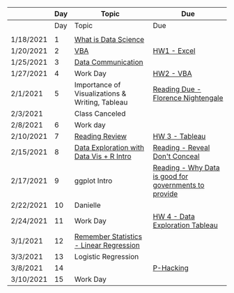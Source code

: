 |         |Day|Topic                                                                                                                           |Due                                                                                                                                                 |
|---------|---|--------------------------------------------------------------------------------------------------------------------------------|----------------------------------------------------------------------------------------------------------------------------------------------------|
|         |Day|Topic                                                                                                                           |Due                                                                                                                                                 |
|         |   |                                                                                                                                |                                                                                                                                                    |
|1/18/2021|1  |[What is Data Science ](https://docs.google.com/document/d/1yhVB9DfddvJIiXitX2ZC1W0D3cJbcvib5fWmUlgqNO0/edit)                   |                                                                                                                                                    |
|1/20/2021|2  |[VBA](https://docs.google.com/document/d/1ASoeI5CjFgyQTBm-HFPvmRC_94niTPx4s9crQEDVb10/edit)                                     |[HW1 - Excel](https://docs.google.com/document/d/1g8eOYNe9sDmrstRgvFRZBskxjaIaD7Za4lFXSgPPkVw/edit)                                                 |
|1/25/2021|3  |[Data Communication](https://docs.google.com/document/d/1PTe_eezbRdZcxIOODyiQzDM4vtjVNJkVDC_7vZQSoZE/edit)                      |                                                                                                                                                    |
|1/27/2021|4  |Work Day                                                                                                                        |[HW2 - VBA](https://docs.google.com/document/d/1bTkmUon_Kq6_DupNw2Szh-T4rFGqzeA2aIIBy7m1yhk/edit)                                                   |
|2/1/2021 |5  |Importance of Visualizations & Writing, Tableau                                                                                 |[Reading Due - Florence Nightengale](https://docs.google.com/forms/d/1FBgScIpV9Vpa-jb1nlWuoCqOxFE7v5SmQtacpFHpIq8/edit)                             |
|2/3/2021 |   |Class Canceled                                                                                                                  |                                                                                                                                                    |
|2/8/2021 |6  |Work day                                                                                                                        |                                                                                                                                                    |
|2/10/2021|7  |[Reading Review](https://docs.google.com/forms/d/1JJ3pD4m_kvgERvRMuFSiDxglcJmNxvg1N8fegM7ubyA/edit)                             |[HW 3 - Tableau](https://docs.google.com/document/d/1bta4t39rpvl-kXgO2pmZPGypWnYyBbiyzCPek9kxv9E/edit)                                              |
|2/15/2021|8  |[Data Exploration with Data Vis + R Intro](https://docs.google.com/document/d/1KI0OLn91_FJ03bQJW8ptoMNqOo8EL6MKzwLxvzIzNnM/edit)|[Reading - Reveal Don't Conceal](https://docs.google.com/forms/d/1zno4KDCz5dWahMLxWlQDUzI7sfpd2ygYqU6H_k05K-E/edit)                                 |
|2/17/2021|9  |ggplot Intro                                                                                                                    |[Reading - Why Data is good for governments to provide](https://www.theguardian.com/local-government-network/2013/oct/21/open-data-us-san-francisco)|
|2/22/2021|10 |Danielle                                                                                                                        |                                                                                                                                                    |
|2/24/2021|11 |Work Day                                                                                                                        |[HW 4 - Data Exploration Tableau](https://docs.google.com/document/d/1GJbs8fvJn99ogIkj3jbGYEoTcw0Tgu4XyI15WOqdQfs/edit)                             |
|3/1/2021 |12 |[Remember Statistics - Linear Regression](https://docs.google.com/document/d/14MH0Qq9nTMTY1uYrVohCFPWajxAF0SO_TxA7n0LxEKA/edit) |                                                                                                                                                    |
|3/3/2021 |13 |Logistic Regression                                                                                                             ||
|3/8/2021 |14 |                                                                                                                                |[P-Hacking](https://rss.onlinelibrary.wiley.com/doi/10.1111/1740-9713.01554)                                                                        |
|3/10/2021|15 |Work Day                                                                                                                        ||



